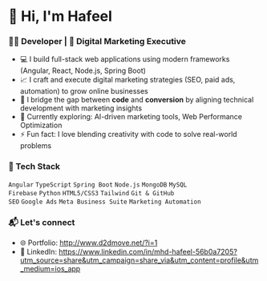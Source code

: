 # 👋 Hi, I'm Hafeel

### 👨‍💻 Developer | 🎯 Digital Marketing Executive

- 💻 I build full-stack web applications using modern frameworks (Angular, React, Node.js, Spring Boot)
- 📈 I craft and execute digital marketing strategies (SEO, paid ads, automation) to grow online businesses
- 🤝 I bridge the gap between **code** and **conversion** by aligning technical development with marketing insights
- 🌱 Currently exploring: AI-driven marketing tools, Web Performance Optimization
- ⚡ Fun fact: I love blending creativity with code to solve real-world problems

### 🔧 Tech Stack
`Angular` `TypeScript` `Spring Boot` `Node.js` `MongoDB` `MySQL`  
`Firebase` `Python` `HTML5/CSS3` `Tailwind` `Git & GitHub`  
`SEO` `Google Ads` `Meta Business Suite` `Marketing Automation`

### 📬 Let's connect
- 🌐 Portfolio: http://www.d2dmove.net/?i=1
- 💼 LinkedIn: https://www.linkedin.com/in/mhd-hafeel-56b0a7205?utm_source=share&utm_campaign=share_via&utm_content=profile&utm_medium=ios_app
